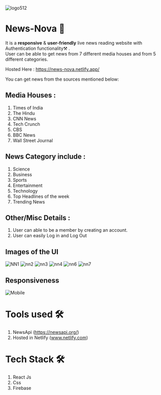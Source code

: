 ![logo512](https://github.com/front-runner-sd/News-Nova-Public/assets/91823106/e3a7fc29-4133-4b9c-8167-745d68edd5ad)

# News-Nova 📰
<p>
It is a <strong>responsive</strong> & <strong>user-friendly</strong> live news reading website with Authentication functionality⚒️ . <br>
User can be able to get news from 7 different media houses and from 5 different categories.
</p>

Hosted Here : https://news-nova.netlify.app/

You can get news from the sources mentioned below: 

## Media Houses :
1. Times of India
2. The Hindu
3. CNN News
4. Tech Crunch
5. CBS
6. BBC News
7. Wall Street Journal

## News Category include :
1. Science
2. Business
3. Sports
4. Entertainment
5. Technology
6. Top Headlines of the week
7. Trending News

## Other/Misc Details :
1. User can able to be a member by creating an account.
2. User can easily Log in and Log Out
 
## Images of the UI
![NN1](https://github.com/front-runner-sd/News-Nova-Public/assets/91823106/13143b22-8cd7-4b91-8fbf-5a57a70d4a01)
![nn2](https://github.com/front-runner-sd/News-Nova-Public/assets/91823106/9c40aef3-cc04-4400-b939-33f75cc9ee74)
![nn3](https://github.com/front-runner-sd/News-Nova-Public/assets/91823106/888c7edc-07ed-4a53-ac86-f0660dbdf387)
![nn4](https://github.com/front-runner-sd/News-Nova-Public/assets/91823106/b111220c-bc0f-461b-8a81-9ce77be6117d)
![nn6](https://github.com/front-runner-sd/News-Nova-Public/assets/91823106/026b8c30-a784-4b5e-82dc-61eaa8701834)
![nn7](https://github.com/front-runner-sd/News-Nova-Public/assets/91823106/c2349fdd-b672-47c5-b429-bbe19d3e12a3)


## Responsiveness
![Mobile](https://github.com/front-runner-sd/Weather-Matrix/assets/91823106/c5fcb7c5-97be-4881-b3ec-20336b2a9ebb)

# Tools used 🛠

1. NewsApi (https://newsapi.org/)
2. Hosted in Netlify (www.netlify.com)

# Tech Stack 🛠

1. React Js
2. Css
3. Firebase
